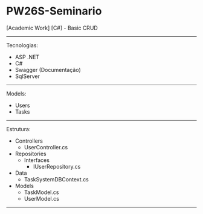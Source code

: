 # PW26S-Seminario

[Academic Work] [C#] - Basic CRUD

---

Tecnologias:

- ASP .NET
- C#
- Swagger (Documentação)
- SqlServer

---

Models:

- Users
- Tasks

---

Estrutura:

- Controllers
  - UserController.cs
- Repositories
  - Interfaces
    - IUserRepository.cs
- Data
  - TaskSystemDBContext.cs
- Models
  - TaskModel.cs
  - UserModel.cs

---
